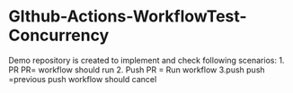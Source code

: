 # GIthub-Actions-WorkflowTest-Concurrency
Demo repository is created to implement and check following scenarios: 1. PR PR= workflow should run 2. Push PR = Run workflow 3.push push =previous push workflow should cancel
